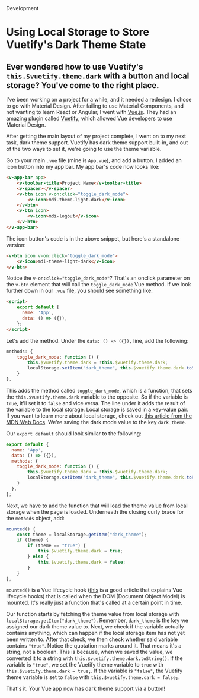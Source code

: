 <!--Kicker-->Development
# <!--Title-->Using Local Storage to Store Vuetify's Dark Theme State
## <!--Subtitle-->Ever wondered how to use Vuetify's `this.$vuetify.theme.dark` with a button and local storage? You've come to the right place.

I've been working on a project for a while, and it needed a redesign. I chose to go with Material Design. After failing to use Material Components, and not wanting to learn React or Angular, I went with [Vue.js](https://vuejs.org). They had an amazing plugin called [Vuetify](https://vuetifyjs.com), which allowed Vue developers to use Material Design.

After getting the main layout of my project complete, I went on to my next task, dark theme support. Vuetify has dark theme support built-in, and out of the two ways to set it, we're going to use the theme variable.

Go to your main `.vue` file (mine is `App.vue`), and add a button. I added an icon button into my app bar. My app bar's code now looks like:
```html
<v-app-bar app>
    <v-toolbar-title>Project Name</v-toolbar-title>
    <v-spacer></v-spacer>
    <v-btn icon v-on:click="toggle_dark_mode">
        <v-icon>mdi-theme-light-dark</v-icon>
    </v-btn>
    <v-btn icon>
        <v-icon>mdi-logout</v-icon>
    </v-btn>
</v-app-bar>
```

The icon button's code is in the above snippet, but here's a standalone version:
```html
<v-btn icon v-on:click="toggle_dark_mode">
    <v-icon>mdi-theme-light-dark</v-icon>
</v-btn>
```

Notice the `v-on:click="toggle_dark_mode"`? That's an onclick parameter on the `v-btn` element that will call the `toggle_dark_mode` Vue method. If we look further down in our `.vue` file, you should see something like:
```html
<script>
    export default {
      name: 'App',
      data: () => ({}),
    };
</script>
```

Let's add the method. Under the `data: () => ({}),` line, add the following:
```javascript
methods: {
    toggle_dark_mode: function () {
        this.$vuetify.theme.dark = !this.$vuetify.theme.dark;
        localStorage.setItem("dark_theme", this.$vuetify.theme.dark.toString());
    }
},
```

This adds the method called `toggle_dark_mode`, which is a function, that sets the `this.$vuetify.theme.dark` variable to the opposite. So if the variable is `true`, it'll set it to `false` and vice versa. The line under it adds the result of the variable to the local storage. Local storage is saved in a key-value pair. If you want to learn more about local storage, check out [this article from the MDN Web Docs](https://developer.mozilla.org/en-US/docs/Web/API/Window/localStorage). We're saving the dark mode value to the key `dark_theme`.

Our `export default` should look similar to the following:
```javascript
export default {
  name: 'App',
  data: () => ({}),
  methods: {
    toggle_dark_mode: function () {
        this.$vuetify.theme.dark = !this.$vuetify.theme.dark;
        localStorage.setItem("dark_theme", this.$vuetify.theme.dark.toString());
    }
  },
};
```

Next, we have to add the function that will load the theme value from local storage when the page is loaded. Underneath the closing curly brace for the `methods` object, add:
```javascript
mounted() {
    const theme = localStorage.getItem("dark_theme");
    if (theme) {
        if (theme == "true") {
            this.$vuetify.theme.dark = true;
        } else {
            this.$vuetify.theme.dark = false;
        }
    }
},
```
`mounted()` is a Vue lifecycle hook ([this](https://michaelnthiessen.com/call-method-on-page-load/) is a good article that explains Vue lifecycle hooks) that is called when the DOM (Document Object Model) is mounted. It's really just a function that's called at a certain point in time.

Our function starts by fetching the theme value from local storage with `localStorage.getItem("dark_theme")`. Remember, `dark_theme` is the key we assigned our dark theme value to. Next, we check if the variable actually contains anything, which can happen if the local storage item has not yet been written to. After that check, we then check whether said variable contains `"true"`. Notice the quotation marks around it. That means it's a string, not a boolean. This is because, when we saved the value, we converted it to a string with `this.$vuetify.theme.dark.toString()`. If the variable is `"true"`, we set the Vuetify theme variable to `true` with `this.$vuetify.theme.dark = true;`. If the variable is `"false"`, the Vuetify theme variable is set to `false` with `this.$vuetify.theme.dark = false;`.

That's it. Your Vue app now has dark theme support via a button!
